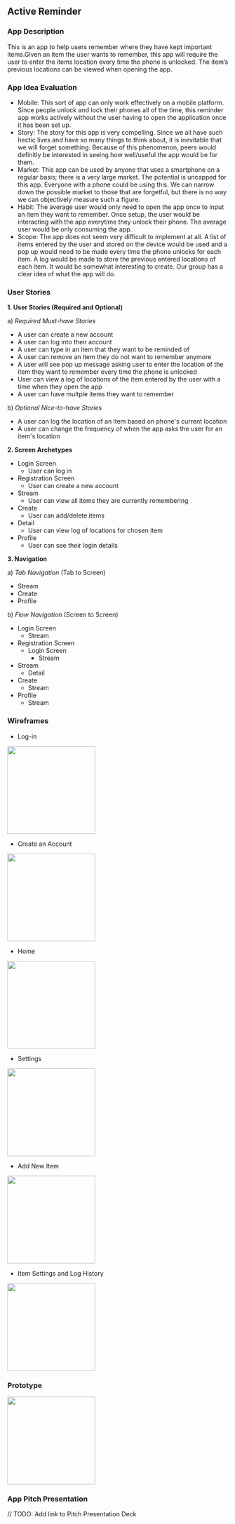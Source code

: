 ## Active Reminder

### App Description
This is an app to help users remember where they have kept important items.Given an item the user wants to remember, this app will require the user to enter the items location every time the phone is unlocked. The item’s previous locations can be viewed when opening the app.

### App Idea Evaluation

- Mobile: This sort of app can only work effectively on a mobile platform. Since people unlock and lock their phones all of the time, this reminder app works actively without the user having to open the application once it has been set up. 
- Story: The story for this app is very compelling. Since we all have such hectic lives and have so many things to think about, it is inevitable that we will forget something. Because of this phenomenon, peers would definitly be interested in seeing how well/useful the app would be for them.
- Market: This app can be used by anyone that uses a smartphone on a regular basis; there is a very large market. The potential is uncapped for this app. Everyone with a phone could be using this. We can narrow down the possible market to those that are forgetful, but there is no way we can objectively measure such a figure.
- Habit: The average user would only need to open the app once to input an item they want to remember. Once setup, the user would be interacting with the app everytime they unlock their phone. The average user would be only consuming the app.
- Scope: The app does not seem very difficult to implement at all. A list of items entered by the user and stored on the device would be used and a pop up would need to be made every time the phone unlocks for each item. A log would be made to store the previous entered locations of each item. It would be somewhat interesting to create. Our group has a clear idea of what the app will do.


### User Stories
**1. User Stories (Required and Optional)**

  a) *Required Must-have Stories*
  * A user can create a new account
  * A user can log into their account
  * A user can type in an item that they want to be reminded of
  * A user can remove an item they do not want to remember anymore 
  * A user will see pop up message asking user to enter the location of the item they want to remember every time the phone is unlocked
  * User can view a log of locations of the item entered by the user with a time when they open the app
  * A user can have multple items they want to remember

  b) *Optional Nice-to-have Stories*
   * A user can log the location of an item based on phone's current location
   * A user can change the frequency of when the app asks the user for an item's location

**2. Screen Archetypes**

 * Login Screen
   * User can log in
 * Registration Screen
   * User can create a new account
 * Stream
   * User can view all items they are currently remembering 
 * Create
    * User can add/delete items 
 * Detail
    * User can view log of locations for chosen item
 * Profile
    * User can see their login details
    
**3. Navigation**

   a) *Tab Navigation* (Tab to Screen)

   * Stream
   * Create
   * Profile
     
   b) *Flow Navigation* (Screen to Screen)

   * Login Screen
       * Stream 
   * Registration Screen
      * Login Screen
          * Stream
   * Stream
     * Detail 
   * Create
      * Stream
   * Profile
      * Stream

### Wireframes
* Log-in

<img src="https://i.imgur.com/odytluN.jpg" width=200><br>

* Create an Account

<img src="https://i.imgur.com/bgoSKmt.jpg" width=200><br>

* Home

<img src="https://i.imgur.com/SElNpJZ.jpg" width=200><br>  

* Settings

<img src="https://i.imgur.com/208Bh6T.jpg" width=200><br>  

* Add New Item

<img src="https://i.imgur.com/cx4yqdy.jpg" width=200><br> 

* Item Settings and Log History

<img src="https://i.imgur.com/FW5pMDJ.jpg" width=200><br> 

### Prototype
<img src="https://i.imgur.com/8ayWzd5.gif" width=200><br>

### App Pitch Presentation
// TODO: Add link to Pitch Presentation Deck

